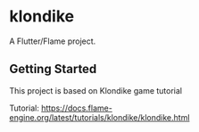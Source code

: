 # klondike

A Flutter/Flame project.

## Getting Started

This project is based on Klondike game tutorial

Tutorial: https://docs.flame-engine.org/latest/tutorials/klondike/klondike.html
